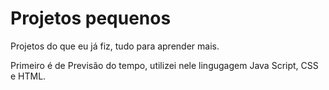 # Projetos pequenos

Projetos do que eu já fiz, tudo para aprender mais.

Primeiro é de Previsão do tempo, utilizei nele lingugagem Java Script, CSS e HTML.
